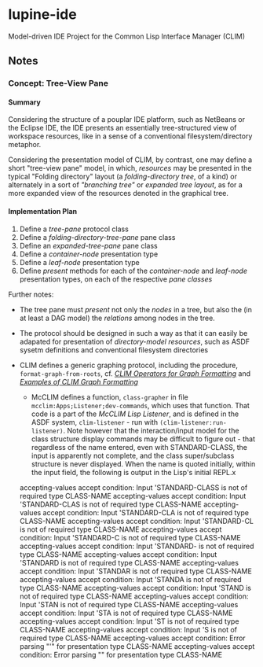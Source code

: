 lupine-ide
==========

Model-driven IDE Project for the Common Lisp Interface Manager (CLIM)


## Notes

### Concept: Tree-View Pane

#### Summary

Considering the structure of a pouplar IDE platform, such as NetBeans
or the Eclipse IDE, the IDE presents an essentially tree-structured
view of workspace resources, like in a sense of a conventional
filesystem/directory metaphor.

Considering the presentation model of CLIM, by contrast, one may
define a short "tree-view pane" model, in which, _resources_
may be presented in the typical "Folding directory" layout (a
_folding-directory tree_, of a kind) or alternately in a sort of
_"branching tree"_ or _expanded tree layout_, as for a more expanded
view of the resources denoted in the graphical tree.

#### Implementation Plan

1. Define a _tree-pane_ protocol class
2. Define a _folding-directory-tree-pane_ pane class
3. Define an _expanded-tree-pane_ pane class
4. Define a _container-node_ presentation type
5. Define a _leaf-node_ presentation type
6. Define _present_ methods for each of the _container-node_ and
   _leaf-node_ presentation types, on each of the respective _pane
   classes_

Further notes:

* The tree pane must _present_ not only the _nodes_ in a
  tree, but also the (in at least a DAG model) the _relations_ among nodes
  in the tree.

* The protocol should be designed in such a way as that it can easily
  be adapated for presentation of _directory-model resources_, such as
  ASDF sysetm definitions and conventional filesystem directories

* CLIM defines a generic graphing protocol, including the procedure,
  `format-graph-from-roots`, cf. _[CLIM Operators for Graph Formatting](http://www.lispworks.com/documentation/lw60/CLIM/html/climuser-285.htm)_ and  _[Examples of CLIM Graph Formatting](http://www.lispworks.com/documentation/lw44/CLIM/html/climguide-283.htm)_

    * McCLIM defines a function, `class-grapher` in
      file `mcclim:Apps;Listener;dev-commands`, which uses that
      function. That code is a part of the _McCLIM Lisp Listener_, and
      is defined in the ASDF system, `clim-listener` - run with
      `(clim-listener:run-listener)`. Note however that the
      interaction/input model for the class structure display commands
      may be difficult to figure out - that regardless of the name
      entered, even with STANDARD-CLASS, the input is apparently not
      complete, and the class super/subclass structure is never
      displayed. When the name is quoted initially, within the input
      field, the following is output in the Lisp's initial REPL.x


	accepting-values accept condition: Input 'STANDARD-CLASS is not of required type CLASS-NAME
	accepting-values accept condition: Input 'STANDARD-CLAS is not of required type CLASS-NAME
	accepting-values accept condition: Input 'STANDARD-CLA is not of required type CLASS-NAME
	accepting-values accept condition: Input 'STANDARD-CL is not of required type CLASS-NAME
	accepting-values accept condition: Input 'STANDARD-C is not of required type CLASS-NAME
	accepting-values accept condition: Input 'STANDARD- is not of required type CLASS-NAME
	accepting-values accept condition: Input 'STANDARD is not of required type CLASS-NAME
	accepting-values accept condition: Input 'STANDAR is not of required type CLASS-NAME
	accepting-values accept condition: Input 'STANDA is not of required type CLASS-NAME
	accepting-values accept condition: Input 'STAND is not of required type CLASS-NAME
	accepting-values accept condition: Input 'STAN is not of required type CLASS-NAME
	accepting-values accept condition: Input 'STA is not of required type CLASS-NAME
	accepting-values accept condition: Input 'ST is not of required type CLASS-NAME
	accepting-values accept condition: Input 'S is not of required type CLASS-NAME
	accepting-values accept condition: Error parsing "'" for presentation type CLASS-NAME
	accepting-values accept condition: Error parsing "" for presentation type CLASS-NAME
